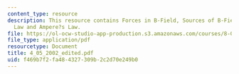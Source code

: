 ```yaml
---
content_type: resource
description: This resource contains Forces in B-Field, Sources of B-Field, Biot-Savart
  Law and Ampere?s Law.
file: https://ol-ocw-studio-app-production.s3.amazonaws.com/courses/8-02x-physics-ii-electricity-magnetism-with-an-experimental-focus-spring-2005/f469b7f2fa484327309b2c2d70e249b0_4_05_2002_edited.pdf
file_type: application/pdf
resourcetype: Document
title: 4_05_2002_edited.pdf
uid: f469b7f2-fa48-4327-309b-2c2d70e249b0
---
```

